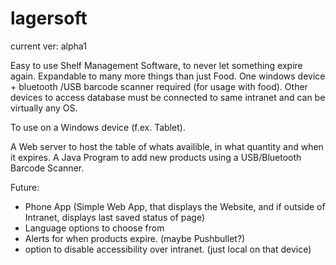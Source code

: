 # lagersoft 
current ver: alpha1

Easy to use Shelf Management Software, to never let something expire again. Expandable to many more things than just Food. 
One windows device + bluetooth /USB barcode scanner required (for usage with food). Other devices to access database must be connected to same intranet and can be virtually any OS.

To use on a Windows device (f.ex. Tablet).

A Web server to host the table of whats availible, in what quantity and when it expires.
A Java Program to add new products using a USB/Bluetooth Barcode Scanner.

Future:
  - Phone App (Simple Web App, that displays the Website, and if outside of Intranet, displays last saved status of page)
  - Language options to choose from
  - Alerts for when products expire. (maybe Pushbullet?)
  - option to disable accessibility over intranet. (just local on that device)
